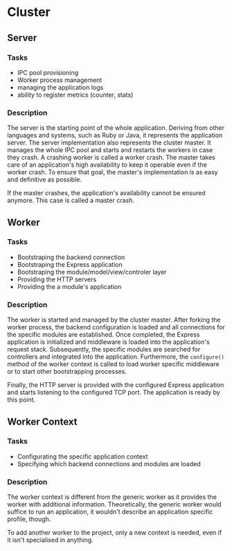 # Cluster

## Server

### Tasks

* IPC pool provisioning
* Worker process management
* managing the application logs
* ability to register metrics (counter, stats)

### Description

The server is the starting point of the whole application. Deriving
from other languages and systems, such as Ruby or Java, it represents
the application server. The server implementation also represents the
cluster master. It manages the whole IPC pool and starts and restarts
the workers in case they crash. A crashing worker is called a worker
crash. The master takes care of an application's high availability
to keep it operable even if the worker crash. To ensure that goal,
the master's implementation is as easy and definitive as possible.

If the master crashes, the application's availability cannot be
ensured anymore. This case is called a master crash.

## Worker

### Tasks

* Bootstraping the backend connection
* Bootstraping the Express application
* Bootstraping the module/model/view/controler layer
* Providing the HTTP servers
* Providing the a module's application

### Description

The worker is started and managed by the cluster master.
After forking the worker process, the backend configuration is loaded
and all connections for the specific modules are established.
Once completed, the Express application is initialized and middleware
is loaded into the application's request stack. Subsequently, the
specific modules are searched for controllers and integrated into
the application. Furthermore, the ``configure()`` method of the worker context
is called to load worker specific middleware or to start other bootstrapping
processes.

Finally, the HTTP server is provided with the configured Express
application and starts listening to the configured TCP port.
The application is ready by this point.

## Worker Context

### Tasks

* Configurating the specific application context
* Specifying which backend connections and modules are loaded

### Description

The worker context is different from the generic worker as it provides
the worker with additional information. Theoretically, the generic worker
would suffice to run an application, it wouldn't describe an application
specific profile, though.

To add another worker to the project, only a new context is needed,
even if it isn't specialised in anything.

